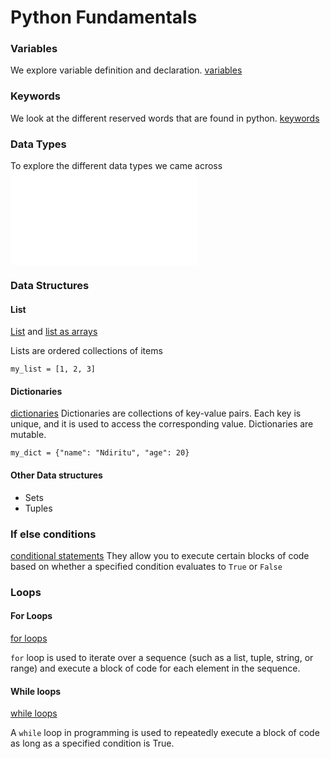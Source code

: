 # Python Fundamentals

### Variables

We explore variable definition and declaration.
[variables](./variables.py)

### Keywords

We look at the different reserved words that are found in python.
[keywords](./keywords.py)

### Data Types

To explore the different data types we came across ![click here](./datatypes.py)

### Data Structures

#### List

[List](./lists.py) and [list as arrays](./arrays.py)

Lists are ordered collections of items

```
my_list = [1, 2, 3]

```

#### Dictionaries

[dictionaries](./dictionaries.py)
Dictionaries are collections of key-value pairs. Each key is unique, and it is used to access the corresponding value. Dictionaries are mutable.

```
my_dict = {"name": "Ndiritu", "age": 20}
```

#### Other Data structures

- Sets
- Tuples

### If else conditions

[conditional statements](./if_else.py)
They allow you to execute certain blocks of code based on whether a specified condition evaluates to `True` or `False`

### Loops

#### For Loops

[for loops](./for_loop.py)

`for` loop is used to iterate over a sequence (such as a list, tuple, string, or range) and execute a block of code for each element in the sequence.

#### While loops

[while loops](./while_loop.py)

A `while` loop in programming is used to repeatedly execute a block of code as long as a specified condition is True.
